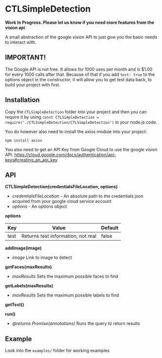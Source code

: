 # CTLSimpleDetection

**Work In Progress. Please let us know if you need more features from the vision api**

A small abstraction of the google vision API to just give you the basic needs to interact with.

## IMPORTANT!

The Google API is not free. It allows for 1000 uses per month and is $1.00 for every 1000 calls after that. Because of that if you add `test: true` to the options object in the constructor, it will allow you to get test data back, to build your project with first.

## Installation

Copy the `CTLSimpleDetection` folder into your project and then you can require it by using `const CTLSimpleDetection = require('./CTLSimpleDetection/CTLSimpleDetection')` in your node.js code.

You do however also need to install the axios module into your project:

```
npm install axios
```

You also need to get an API Key from Google Cloud to use the google vision API. <https://cloud.google.com/docs/authentication/api-keys#creating_an_api_key>

## API

**CTLSimpleDetection(credentialsFileLocation, options)**
- *credentialsFileLocation* - An absolute path to the credentials.json acquired from your google cloud service account
- *options* - An options object

**options**

| Key             | Value                                          | Default |
|-----------------|------------------------------------------------|---------|
| test            | Returns test information, not real             | false   |

**addImage(image)**
- *image* Link to image to detect

**getFaces(maxResults)**
- *maxResults* Sets the maximum possible faces to find

**getLabels(maxResults)**
- *maxResults* Sets the maximum possible labels to find

**getText()**

**run()**
- *@returns Promise(annotations)* Runs the query to return results


## Example

Look into the `examples/` folder for working examples